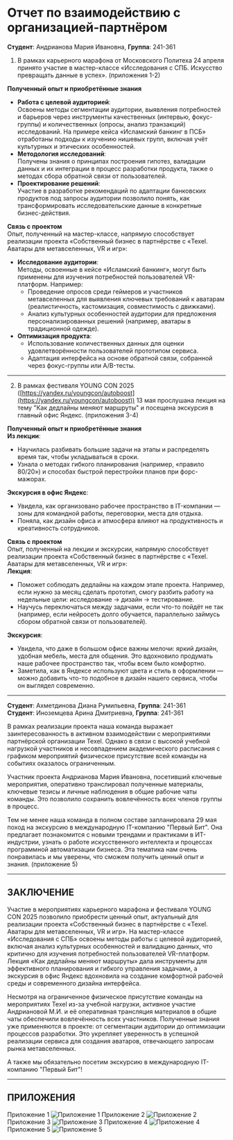# Отчет по взаимодействию с организацией-партнёром  

**Студент**: Андрианова Мария Ивановна, **Группа**: 241-361  

1. В рамках карьерного марафона от Московского Политеха 24 апреля принято участие в мастер-классе «Исследования с СПБ. Искусство превращать данные в успех». (приложения 1-2)  

**Полученный опыт и приобретённые знания**  
- **Работа с целевой аудиторией**:  
  Освоены методы сегментации аудитории, выявления потребностей и барьеров через инструменты качественных (интервью, фокус-группы) и количественных (опросы, анализ транзакций) исследований. На примере кейса «Исламский банкинг в ПСБ» отработаны подходы к изучению нишевых групп, включая учёт культурных и этических особенностей.  
- **Методология исследований**:  
  Получены знания о принципах построения гипотез, валидации данных и их интеграции в процесс разработки продукта, также о методах сбора обратной связи от пользователей.  
- **Проектирование решений**:  
  Участие в разработке рекомендаций по адаптации банковских продуктов под запросы аудитории позволило понять, как трансформировать исследовательские данные в конкретные бизнес-действия.  

**Связь с проектом**  
Опыт, полученный на мастер-классе, напрямую способствует реализации проекта «Собственный бизнес в партнёрстве с «Texel. Аватары для метавселенных, VR и игр»:  
- **Исследование аудитории**:  
  Методы, освоенные в кейсе «Исламский банкинг», могут быть применены для изучения потребностей пользователей VR-платформ. Например:  
  - Проведение опросов среди геймеров и участников метавселенных для выявления ключевых требований к аватарам (реалистичность, кастомизация, совместимость с движками).  
  - Анализ культурных особенностей аудитории для предложения персонализированных решений (например, аватары в традиционной одежде).  
- **Оптимизация продукта**:  
  - Использование количественных данных для оценки удовлетворённости пользователей прототипом сервиса.  
  - Адаптация интерфейса на основе обратной связи, собранной через фокус-группы или A/B-тесты.  

---

2. В рамках фестиваля YOUNG CON 2025 ([https://yandex.ru/youngcon/autoboost](https://yandex.ru/youngcon/autoboost)) 13 мая прослушана лекция на тему "Как дедлайны меняют маршруты" и посещена экскурсия в главный офис Яндекс. (приложения 3-4)  

**Полученный опыт и приобретённые знания**  
**Из лекции**:  
- Научилась разбивать большие задачи на этапы и распределять время так, чтобы укладываться в сроки.  
- Узнала о методах гибкого планирования (например, «правило 80/20») и способах быстрой перестройки планов при форс-мажорах.  

**Экскурсия в офис Яндекс**:  
- Увидела, как организовано рабочее пространство в IT-компании — зоны для командной работы, переговорки, места для отдыха.  
- Поняла, как дизайн офиса и атмосфера влияют на продуктивность и креативность сотрудников.  

**Связь с проектом**  
Опыт, полученный на лекции и экскурсии, напрямую способствует реализации проекта «Собственный бизнес в партнёрстве с «Texel. Аватары для метавселенных, VR и игр»:  
**Лекция**:  
- Поможет соблюдать дедлайны на каждом этапе проекта. Например, если нужно за месяц сделать прототип, смогу разбить работу на недельные цели: исследование → дизайн → тестирование.  
- Научусь переключаться между задачами, если что-то пойдёт не так (например, если нейросеть долго обучается, параллельно займусь сбором обратной связи от пользователей).  

**Экскурсия**:  
- Увидела, что даже в большом офисе важны мелочи: яркий дизайн, удобная мебель, места для общения. Это вдохновило продумать наше рабочее пространство так, чтобы всем было комфортно.  
- Заметила, как в Яндексе используют цвета и стиль в оформлении — можно добавить что-то подобное в дизайн нашего сервиса, чтобы он выглядел современно.  

---

**Студент**: Ахметдинова Диана Румильевна, **Группа**: 241-361  
**Студент**: Иноземцева Арина Дмитриевна, **Группа**: 241-361  

В рамках реализации проекта наша команда выражает заинтересованность в активном взаимодействии с мероприятиями партнёрской организации Texel. Однако в связи с высокой учебной нагрузкой участников и несовпадением академического расписания с графиком мероприятий физическое присутствие всей команды на событиях оказалось ограниченным.  

Участник проекта Андрианова Мария Ивановна, посетивший ключевые мероприятия, оперативно транслировал полученные материалы, ключевые тезисы и личные наблюдения в общие рабочие чаты команды. Это позволило сохранить вовлечённость всех членов группы в процесс.

Тем не менее наша команда в полном составе запланировала 29 мая поход на экскурсию в международную IT-компанию "Первый Бит". Она предлагает познакомится с новыми трендами и практиками в ИТ-индустрии, узнать о работе искусственного интеллекта и процессах программной автоматизации бизнеса. Эта тематика нам очень понравилась и мы уверены, что сможем получить ценный опыт и знания. (приложение 5)

---

## ЗАКЛЮЧЕНИЕ  

Участие в мероприятиях карьерного марафона и фестиваля YOUNG CON 2025 позволило приобрести ценный опыт, актуальный для реализации проекта «Собственный бизнес в партнёрстве с «Texel. Аватары для метавселенных, VR и игр». На мастер-классе «Исследования с СПБ» освоены методы работы с целевой аудиторией, включая анализ культурных особенностей и валидацию данных, что критично для изучения потребностей пользователей VR-платформ. Лекция «Как дедлайны меняют маршруты» дала инструменты для эффективного планирования и гибкого управления задачами, а экскурсия в офис Яндекс вдохновила на создание комфортной рабочей среды и современного дизайна интерфейса.  

Несмотря на ограниченное физическое присутствие команды на мероприятиях Texel из-за учебной нагрузки, активное участие Андриановой М.И. и её оперативная трансляция материалов в общие чаты обеспечили вовлечённость всех участников. Полученные знания уже применяются в проекте: от сегментации аудитории до оптимизации процессов разработки. Это укрепляет уверенность в успешной реализации сервиса для создания аватаров, отвечающего запросам рынка метавселенных.  

А также мы обязательно посетим экскурсию в международную IT-компанию "Первый Бит"!

---

## ПРИЛОЖЕНИЯ
Приложение 1
![Приложение 1](images/app1.jpg)
Приложение 2
![Приложение 2](images/app2.jpg)
Приложение 3
![Приложение 3](images/app3.jpg)
Приложение 4
![Приложение 4](images/app4.jpg)
Приложение 5
![Приложение 5](images/app5.jpg)


